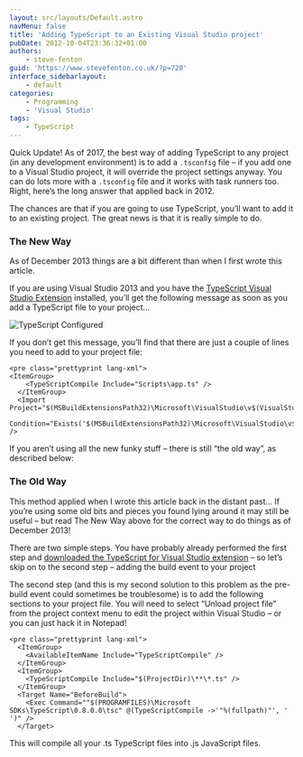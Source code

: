 ```yaml
---
layout: src/layouts/Default.astro
navMenu: false
title: 'Adding TypeScript to an Existing Visual Studio project'
pubDate: 2012-10-04T23:36:32+01:00
authors:
    - steve-fenton
guid: 'https://www.stevefenton.co.uk/?p=720'
interface_sidebarlayout:
    - default
categories:
    - Programming
    - 'Visual Studio'
tags:
    - TypeScript
---
```


Quick Update! As of 2017, the best way of adding TypeScript to any project (in any development environment) is to add a `.tsconfig` file – if you add one to a Visual Studio project, it will override the project settings anyway. You can do lots more with a `.tsconfig` file and it works with task runners too. Right, here’s the long answer that applied back in 2012.

The chances are that if you are going to use TypeScript, you’ll want to add it to an existing project. The great news is that it is really simple to do.

### The New Way

As of December 2013 things are a bit different than when I first wrote this article.

If you are using Visual Studio 2013 and you have the [TypeScript Visual Studio Extension](https://www.typescriptlang.org/) installed, you’ll get the following message as soon as you add a TypeScript file to your project…

![TypeScript Configured](/img/2015/07/typescript-configured.png)

If you don’t get this message, you’ll find that there are just a couple of lines you need to add to your project file:

```
<pre class="prettyprint lang-xml">
<ItemGroup>
    <TypeScriptCompile Include="Scripts\app.ts" />
  </ItemGroup>
  <Import Project="$(MSBuildExtensionsPath32)\Microsoft\VisualStudio\v$(VisualStudioVersion)\TypeScript\Microsoft.TypeScript.targets" 
          Condition="Exists('$(MSBuildExtensionsPath32)\Microsoft\VisualStudio\v$(VisualStudioVersion)\TypeScript\Microsoft.TypeScript.targets')" />
```
If you aren’t using all the new funky stuff – there is still “the old way”, as described below:

### The Old Way

This method applied when I wrote this article back in the distant past… If you’re using some old bits and pieces you found lying around it may still be useful – but read The New Way above for the correct way to do things as of December 2013!

There are two simple steps. You have probably already performed the first step and [downloaded the TypeScript for Visual Studio extension](https://www.typescriptlang.org/) – so let’s skip on to the second step – adding the build event to your project

The second step (and this is my second solution to this problem as the pre-build event could sometimes be troublesome) is to add the following sections to your project file. You will need to select “Unload project file” from the project context menu to edit the project within Visual Studio – or you can just hack it in Notepad!

```
<pre class="prettyprint lang-xml">
  <ItemGroup>
    <AvailableItemName Include="TypeScriptCompile" />
  </ItemGroup>
  <ItemGroup>
    <TypeScriptCompile Include="$(ProjectDir)\**\*.ts" />
  </ItemGroup>
  <Target Name="BeforeBuild">
    <Exec Command=""$(PROGRAMFILES)\Microsoft SDKs\TypeScript\0.8.0.0\tsc" @(TypeScriptCompile ->'"%(fullpath)"', ' ')" />
  </Target>
```
This will compile all your .ts TypeScript files into .js JavaScript files.